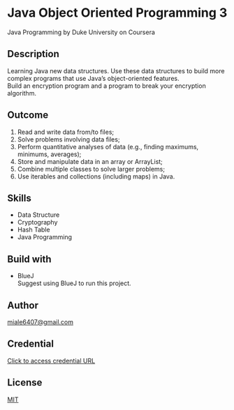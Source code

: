 # Java Object Oriented Programming 3
Java Programming by Duke University on Coursera

## Description
Learning Java new data structures. Use these data structures to build more complex programs that use 
Java’s object-oriented features. <br /> Build an encryption program and a program to break your encryption 
algorithm.

## Outcome
1. Read and write data from/to files;
2. Solve problems involving data files;
3. Perform quantitative analyses of data (e.g., finding maximums, minimums, averages); 
4. Store and manipulate data in an array or ArrayList;
5. Combine multiple classes to solve larger problems;
6. Use iterables and collections (including maps) in Java.

## Skills
- Data Structure
- Cryptography
- Hash Table
- Java Programming

## Build with
- BlueJ  <br />
Suggest using BlueJ to run this project.

## Author
miale6407@gmail.com

## Credential 
[Click to access credential URL](
https://www.coursera.org/account/accomplishments/certificate/RS98G5SWJNYR)

## License
[MIT](https://choosealicense.com/licenses/mit/)
